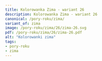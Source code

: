 ```yaml
---
title: Kolorowanka Zima - wariant 26
description: Kolorowanka Zima - wariant 26
canonical: /pory-roku/zima/
variant_of: zima
image: /pory-roku/zima/26/zima-26.svg
pdf: /pory-roku/zima/26/zima-26.pdf
alt: "Kolorowanki zima"
tags:
- pory-roku
- zima
---
```

